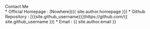 <div class="panel panel-default">
<div class="panel-heading">Contact Me</div>
<div class="panel-body" markdown="1">
* Official Homepage : [Nowhere]({{ site.author.homepage }})
* Github Repository : [{{site.github_username}}](https://github.com/{{ site.github_username }})
* Email : {{ site.author.email }}
</div>
</div>
